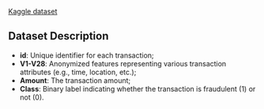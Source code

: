 [Kaggle dataset](https://www.kaggle.com/datasets/nelgiriyewithana/credit-card-fraud-detection-dataset-2023)

## Dataset Description

- **id**: Unique identifier for each transaction;
- **V1-V28**: Anonymized features representing various transaction attributes (e.g., time, location, etc.);
- **Amount**: The transaction amount;
- **Class**: Binary label indicating whether the transaction is fraudulent (1) or not (0).